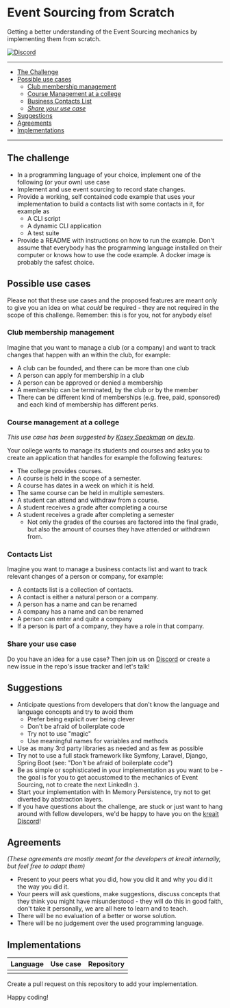 # Event Sourcing from Scratch

Getting a better understanding of the Event Sourcing mechanics 
by implementing them from scratch.

[![Discord](https://img.shields.io/discord/523866370778333184.svg?color=7289da&logo=discord)](https://discord.gg/TU8qucU)

---

* [The Challenge](#the-challenge)
* [Possible use cases](#possible-use-cases)
  * [Club membership management](#club-membership-management)
  * [Course Management at a college](#course-management-at-a-college)
  * [Business Contacts List](#contacts-list)
  * [_Share your use case_](#share-your-use-case)
* [Suggestions](#suggestions)
* [Agreements](#agreements)
* [Implementations](#implementations)

---

## The challenge

* In a programming language of your choice, implement one of the following
  (or your own) use case
* Implement and use event sourcing to record state changes.
* Provide a working, self contained code example that uses your implementation
  to build a contacts list with some contacts in it, for example as
  * A CLI script
  * A dynamic CLI application
  * A test suite
* Provide a README with instructions on how to run the example. Don't 
  assume that everybody has the programming language installed on their 
  computer or knows how to use the code example. A docker image is probably
  the safest choice.

## Possible use cases

Please not that these use cases and the proposed features are meant only to
give you an idea on what _could_ be required - they are not required in the
scope of this challenge. Remember: this is for you, not for anybody else!

### Club membership management

Imagine that you want to manage a club (or a company) and want to track changes
that happen with an within the club, for example:

* A club can be founded, and there can be more than one club
* A person can apply for membership in a club
* A person can be approved or denied a membership
* A membership can be terminated, by the club or by the member
* There can be different kind of memberships (e.g. free, paid, sponsored)
  and each kind of membership has different perks.

### Course management at a college

_This use case has been suggested by [Kasey Speakman](https://dev.to/kspeakman)
on [dev.to](https://dev.to/jeromegamez/code-challenge-event-sourcing-1e7d)_.

Your college wants to manage its students and courses and asks you to create an
application that handles for example the following features:

* The college provides courses.
* A course is held in the scope of a semester.
* A course has dates in a week on which it is held.
* The same course can be held in multiple semesters.
* A student can attend and withdraw from a course.
* A student receives a grade after completing a course
* A student receives a grade after completing a semester
  * Not only the grades of the courses are factored into the final grade,
    but also the amount of courses they have attended or withdrawn from.

### Contacts List

Imagine you want to manage a business contacts list and want to track relevant
changes of a person or company, for example:

* A contacts list is a collection of contacts.
* A contact is either a natural person or a company.
* A person has a name and can be renamed
* A company has a name and can be renamed
* A person can enter and quite a company
* If a person is part of a company, they have a role in that company.

### Share your use case

Do you have an idea for a use case? Then join us on 
[Discord](https://discord.gg/TU8qucU) or create a new issue in the repo's
issue tracker and let's talk!

## Suggestions

* Anticipate questions from developers that don't know the language and language
  concepts and try to avoid them
  * Prefer being explicit over being clever
  * Don't be afraid of boilerplate code
  * Try not to use "magic"
  * Use meaningful names for variables and methods
* Use as many 3rd party libraries as needed and as few as possible
* Try not to use a full stack framework like Symfony, Laravel, Django, 
  Spring Boot (see: "Don't be afraid of boilerplate code")
* Be as simple or sophisticated in your implementation as you want to 
  be - the goal is for you to get accustomed to the mechanics of 
  Event Sourcing, not to create the next LinkedIn :).
* Start your implementation with In Memory Persistence, try not to get 
  diverted by abstraction layers.
* If you have questions about the challenge, are stuck or just want to hang
  around with fellow developers, we'd be happy to have you on the 
  [kreait Discord](https://discord.gg/TU8qucU)!

## Agreements

_(These agreements are mostly meant for the developers at kreait internally,
but feel free to adapt them)_

* Present to your peers what you did, how you did it and why you did it
  the way you did it.
* Your peers will ask questions, make suggestions, discuss concepts that they
  think you might have misunderstood - they will do this in good faith, don't 
  take it personally, we are all here to learn and to teach.
* There will be no evaluation of a better or worse solution.
* There will be no judgement over the used programming language.

## Implementations

| Language | Use case | Repository |
| --- | --- | --- |
|   |   |   |

Create a pull request on this repository to add your implementation.

Happy coding!
